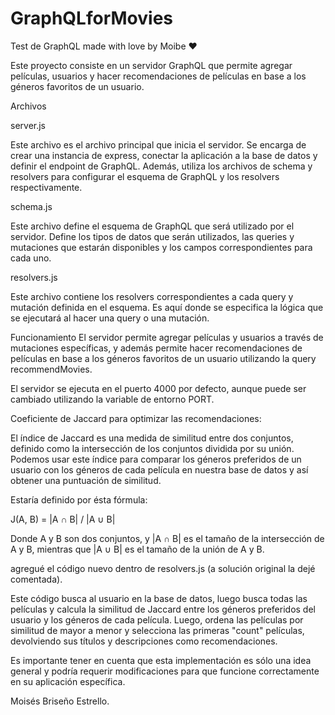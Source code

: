 # GraphQLforMovies
 Test de GraphQL made with love by Moibe ❤️ 

Este proyecto consiste en un servidor GraphQL que permite agregar películas, usuarios y hacer recomendaciones de películas en base a los géneros favoritos de un usuario.

Archivos

server.js

Este archivo es el archivo principal que inicia el servidor. Se encarga de crear una instancia de express, conectar la aplicación a la base de datos y definir el endpoint de GraphQL. Además, utiliza los archivos de schema y resolvers para configurar el esquema de GraphQL y los resolvers respectivamente.

schema.js

Este archivo define el esquema de GraphQL que será utilizado por el servidor. Define los tipos de datos que serán utilizados, las queries y mutaciones que estarán disponibles y los campos correspondientes para cada uno.

resolvers.js

Este archivo contiene los resolvers correspondientes a cada query y mutación definida en el esquema. Es aquí donde se especifica la lógica que se ejecutará al hacer una query o una mutación.

Funcionamiento
El servidor permite agregar películas y usuarios a través de mutaciones específicas, y además permite hacer recomendaciones de películas en base a los géneros favoritos de un usuario utilizando la query recommendMovies.

El servidor se ejecuta en el puerto 4000 por defecto, aunque puede ser cambiado utilizando la variable de entorno PORT.


Coeficiente de Jaccard para optimizar las recomendaciones: 

El índice de Jaccard es una medida de similitud entre dos conjuntos, definido como la intersección de los conjuntos dividida por su unión. Podemos usar este índice para comparar los géneros preferidos de un usuario con los géneros de cada película en nuestra base de datos y así obtener una puntuación de similitud.

Estaría definido por ésta fórmula: 

J(A, B) = |A ∩ B| / |A ∪ B|


Donde A y B son dos conjuntos, y |A ∩ B| es el tamaño de la intersección de A y B, mientras que |A ∪ B| es el tamaño de la unión de A y B.

agregué el código nuevo dentro de resolvers.js (a solución original la dejé comentada). 

Este código busca al usuario en la base de datos, luego busca todas las películas y calcula la similitud de Jaccard entre los géneros preferidos del usuario y los géneros de cada película. Luego, ordena las películas por similitud de mayor a menor y selecciona las primeras "count" películas, devolviendo sus títulos y descripciones como recomendaciones.

Es importante tener en cuenta que esta implementación es sólo una idea general y podría requerir modificaciones para que funcione correctamente en su aplicación específica.

Moisés Briseño Estrello.


